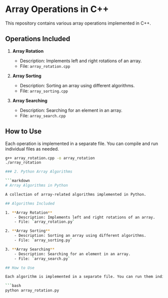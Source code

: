 # Array Operations in C++

This repository contains various array operations implemented in C++.

## Operations Included

1. **Array Rotation**
    - Description: Implements left and right rotations of an array.
    - File: `array_rotation.cpp`

2. **Array Sorting**
    - Description: Sorting an array using different algorithms.
    - File: `array_sorting.cpp`

3. **Array Searching**
    - Description: Searching for an element in an array.
    - File: `array_search.cpp`

## How to Use

Each operation is implemented in a separate file. You can compile and run individual files as needed.

```bash
g++ array_rotation.cpp -o array_rotation
./array_rotation

### 2. Python Array Algorithms

```markdown
# Array Algorithms in Python

A collection of array-related algorithms implemented in Python.

## Algorithms Included

1. **Array Rotation**
    - Description: Implements left and right rotations of an array.
    - File: `array_rotation.py`

2. **Array Sorting**
    - Description: Sorting an array using different algorithms.
    - File: `array_sorting.py`

3. **Array Searching**
    - Description: Searching for an element in an array.
    - File: `array_search.py`

## How to Use

Each algorithm is implemented in a separate file. You can run them individually.

```bash
python array_rotation.py
